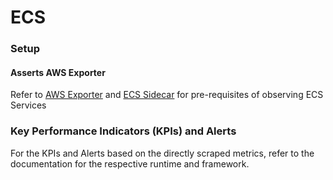 # ECS

### Setup

#### **Asserts AWS Exporter**

Refer to [AWS Exporter](../../../integrations/data-source/aws-cloudwatch/aws-exporter.md) and [ECS Sidecar](../../../integrations/data-source/aws-cloudwatch/ecs-sidecar.md) for pre-requisites of observing ECS Services

### Key Performance Indicators (KPIs) and Alerts

For the KPIs and Alerts based on the directly scraped metrics, refer to the documentation for the respective runtime and framework.
